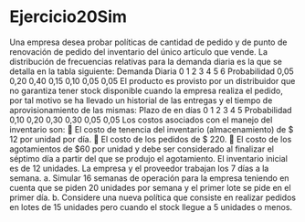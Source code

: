 # Ejercicio20Sim
Una empresa desea probar políticas de cantidad de pedido y de punto de renovación de pedido
del inventario del único artículo que vende. La distribución de frecuencias relativas para la
demanda diaria es la que se detalla en la tabla siguiente:
Demanda Diaria 0 1 2 3 4 5 6
Probabilidad 0,05 0,20 0,40 0,15 0,10 0,05 0,05
El producto es provisto por un distribuidor que no garantiza tener stock disponible cuando la
empresa realiza el pedido, por tal motivo se ha llevado un historial de las entregas y el tiempo
de aprovisionamiento de las mismas:
Plazo de en días 0 1 2 3 4 5
Probabilidad 0,10 0,20 0,30 0,30 0,05 0,05
Los costos asociados con el manejo del inventario son:
 El costo de tenencia del inventario (almacenamiento) de $ 12 por unidad por día.
 El costo de los pedidos de $ 220.
 El costo de los agotamientos de $60 por unidad y debe ser considerado al finalizar
el séptimo día a partir del que se produjo el agotamiento.
El inventario inicial es de 12 unidades. La empresa y el proveedor trabajan los 7 días a la
semana.
a. Simular 16 semanas de operación para la empresa teniendo en cuenta que se piden 20
unidades por semana y el primer lote se pide en el primer día.
b. Considere una nueva política que consiste en realizar pedidos en lotes de 15 unidades
pero cuando el stock llegue a 5 unidades o menos.
